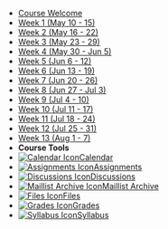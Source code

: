 - [Course Welcome](course-welcome)
- [Week 1 (May 10 - 15)](week-01)
- [Week 2 (May 16 - 22)](week-02)
- [Week 3 (May 23 - 29)](week-03)
- [Week 4 (May 30 - Jun 5)](week-04)
- [Week 5 (Jun 6 - 12)](week-05)
- [Week 6 (Jun 13 - 19)](week-06)
- [Week 7 (Jun 20 - 26)](week-07)
- [Week 8 (Jun 27 - Jul 3)](week-08)
- [Week 9 (Jul 4 - 10)](week-09)
- [Week 10 (Jul 11 - 17)](week-10)
- [Week 11 (Jul 18 - 24)](week-11)
- [Week 12 (Jul 25 - 31)](week-12)
- [Week 13 (Aug 1 - 7)](week-13)
- **Course Tools**
 - [![Calendar Icon](https://icongr.am/fontawesome/calendar.svg?size=16&color=6D6F71)Calendar](https://canvas.sfu.ca/calendar)
 - [![Assignments Icon](https://icongr.am/fontawesome/pencil.svg?size=16&color=6D6F71)Assignments](https://canvas.sfu.ca/courses/69678/assignments)
 - [![Discussions Icon](https://icongr.am/fontawesome/comments-o.svg?size=16&color=6D6F71)Discussions](https://canvas.sfu.ca/courses/69678/discussion_topics)
  - [![Maillist Archive Icon](https://icongr.am/fontawesome/envelope-o.svg?size=16&color=6D6F71)Maillist Archive](https://www2.cs.sfu.ca/CourseCentral/Hypermail/cmpt-363/)
 - [![Files Icon](https://icongr.am/fontawesome/folder.svg?size=16&color=6D6F71)Files](https://canvas.sfu.ca/courses/69678/files)
 - [![Grades Icon](https://icongr.am/fontawesome/calculator.svg?size=16&color=6D6F71)Grades](https://canvas.sfu.ca/courses/69678/gradebook)
 - [![Syllabus Icon](https://icongr.am/fontawesome/list.svg?size=16&color=6D6F71)Syllabus](https://canvas.sfu.ca/courses/69678/assignments/syllabus)  

 <br>

<style>
  :root {

    --link-color: #CC0633!important;
    --link-text-decoration: none!important;
    --link-text-decoration--hover: underline!important;

    --theme-color: #CC0633!important;
    --link-underline-thickness: 0px!important;
    --link-underline-thickness-hover: 1px!important;
  
    --sidebar-name-color: #CC0633!important;
    --sidebar-nav-link-color: #757575!important;
    --sidebar-nav-link-color--active: #CC0633!important;
    --sidebar-nav-link-border-color--active: #CC0633!important;

    --navbar-root-color: #757575!important;
    --navbar-root-color--active: #CC0633!important;

    --sidebar-nav-pagelink-background--active:
        no-repeat 0px center / 5px 6px linear-gradient(225deg, transparent 2.75px, #CC0633 2.75px 4.25px, transparent 4.25px), no-repeat 5px center / 5px 6px linear-gradient(135deg, transparent 2.75px, #CC0633 2.75px 4.25px, transparent 4.25px)!important;
    --sidebar-nav-pagelink-background--collapse:
        no-repeat 2px calc(50% - 2.5px) / 6px 5px linear-gradient(45deg, transparent 2.75px, #CC0633 2.75px 4.25px, transparent 4px), no-repeat 2px calc(50% + 2.5px) / 6px 5px linear-gradient(135deg, transparent 2.75px, #CC0633 2.75px 4.25px, transparent 4px)!important;
    --sidebar-nav-pagelink-background--loaded:
        no-repeat 0px center / 5px 6px linear-gradient(225deg, transparent 2.75px, #CC0633 2.75px 4.25px, transparent 4.25px), no-repeat 5px center / 5px 6px linear-gradient(135deg, transparent 2.75px, #CC0633 2.75px 4.25px, transparent 4.25px)!important;

    --blockquote-border-color: #757b7f!important;

    --pagination-title-color: #CC0633!important;

  }
  
  @media (prefers-color-scheme: dark) {
    :root {

    --link-color: #EA7688!important;
    --link-text-decoration: none!important;
    --link-text-decoration--hover: underline!important;

    --sidebar-name-color: #EA7688!important;
    --sidebar-nav-link-color:B2B4B4!important;
    --sidebar-nav-link-color--active: #EA7688!important;
    --sidebar-nav-link-border-color--active: #EA7688!important;

    --navbar-root-color: #b2b4b4!important;
    --navbar-root-color--active: #EA7688!important;

    --sidebar-nav-pagelink-background--active:
        no-repeat 0px center / 5px 6px linear-gradient(225deg, transparent 2.75px, #EA7688 2.75px 4.25px, transparent 4.25px), no-repeat 5px center / 5px 6px linear-gradient(135deg, transparent 2.75px, #EA7688 2.75px 4.25px, transparent 4.25px)!important;
    --sidebar-nav-pagelink-background--collapse:
        no-repeat 2px calc(50% - 2.5px) / 6px 5px linear-gradient(45deg, transparent 2.75px, #EA7688 2.75px 4.25px, transparent 4px), no-repeat 2px calc(50% + 2.5px) / 6px 5px linear-gradient(135deg, transparent 2.75px, #EA7688 2.75px 4.25px, transparent 4px)!important;
    --sidebar-nav-pagelink-background--loaded:
        no-repeat 0px center / 5px 6px linear-gradient(225deg, transparent 2.75px, #EA7688 2.75px 4.25px, transparent 4.25px), no-repeat 5px center / 5px 6px linear-gradient(135deg, transparent 2.75px, #EA7688 2.75px 4.25px, transparent 4.25px)!important;

    --blockquote-border-color: #757B7F!important;

    --pagination-title-color: #EA7688!important;

    }
  }
  
</style>
